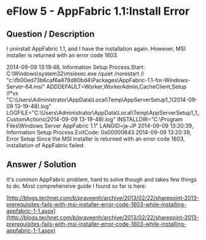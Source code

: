 # **eFlow 5 - AppFabric 1.1:Install Error** #

## **Question / Description** ##

I uninstall AppFabric 1.1, and I have the installation again.
However, MSI installer is returned with an error code 1603.

2014-09-09 13:19:48, Information           Setup  Process.Start: C:\Windows\system32\msiexec.exe /quiet /norestart /i "c:\fb00ed73b6caf6a878d80bd4\Packages\AppFabric-1.1-for-Windows-Server-64.msi" ADDDEFAULT=Worker,WorkerAdmin,CacheClient,Setup /l*vx "C:\Users\Administrator\AppData\Local\Temp\AppServerSetup1_1(2014-09-09 13-19-48).log" LOGFILE="C:\Users\Administrator\AppData\Local\Temp\AppServerSetup1_1_CustomActions(2014-09-09 13-19-48).log" INSTALLDIR="C:\Program Files\Windows Server AppFabric 1.1" LANGID=ja-JP
2014-09-09 13:20:39, Information           Setup  Process.ExitCode: 0x00000643
2014-09-09 13:20:39, Error                 Setup  Since the MSI installer is returned with an error code 1603, installation of AppFabric failed.

## **Answer / Solution** ##

It's common AppFabric problem, hard to solve though and takes few things to do.
Most comprehensive guide I found so far is here:

[http://blogs.technet.com/b/praveenh/archive/2013/02/22/sharepoint-2013-prerequisites-fails-with-msi-installer-error-code-1603-while-installing-appfabric-1-1.aspx](http://blogs.technet.com/b/praveenh/archive/2013/02/22/sharepoint-2013-prerequisites-fails-with-msi-installer-error-code-1603-while-installing-appfabric-1-1.aspx)





